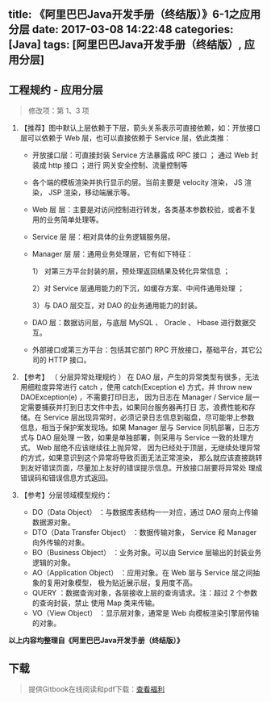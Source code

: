 title: 《阿里巴巴Java开发手册（终结版）》6-1之应用分层
date: 2017-03-08 14:22:48
categories: [Java]
tags: [阿里巴巴Java开发手册（终结版）, 应用分层]
---

## 工程规约 - 应用分层

> 修改项：第 1、3 项

1. 【推荐】图中默认上层依赖于下层，箭头关系表示可直接依赖，如：开放接口层可以依赖于
   Web 层，也可以直接依赖于 Service 层，依此类推：

   - 开放接口层：可直接封装 Service 方法暴露成 RPC 接口 ； 通过 Web 封装成 http 接口 ；进行
     网关安全控制、流量控制等


   - 各个端的模板渲染并执行显示的层。当前主要是 velocity 渲染， JS 渲染，
     JSP 渲染，移动端展示等。


   - Web 层 层：主要是对访问控制进行转发，各类基本参数校验，或者不复用的业务简单处理等。

   - Service 层 层：相对具体的业务逻辑服务层。

   - Manager 层 层：通用业务处理层，它有如下特征：

     1） 对第三方平台封装的层，预处理返回结果及转化异常信息 ；

     2）对 Service 层通用能力的下沉，如缓存方案、中间件通用处理 ；

     3）与 DAO 层交互，对 DAO 的业务通用能力的封装。

   - DAO 层：数据访问层，与底层 MySQL 、 Oracle 、 Hbase 进行数据交互。

   - 外部接口或第三方平台：包括其它部门 RPC 开放接口，基础平台，其它公司的 HTTP 接口。

2. 【参考】  （ 分层异常处理规约 ） 在 DAO 层，产生的异常类型有很多，无法用细粒度异常进行
   catch ，使用 catch(Exception e) 方式，并 throw new DAOException(e) ，不需要打印日志，
   因为日志在 Manager / Service 层一定需要捕获并打到日志文件中去，如果同台服务器再打日
   志，浪费性能和存储。在 Service 层出现异常时，必须记录日志信息到磁盘，尽可能带上参数
   信息，相当于保护案发现场。如果 Manager 层与 Service 同机部署，日志方式与 DAO 层处理
   一致，如果是单独部署，则采用与 Service 一致的处理方式。 Web 层绝不应该继续往上抛异常，
   因为已经处于顶层，无继续处理异常的方式，如果意识到这个异常将导致页面无法正常渲染，
   那么就应该直接跳转到友好错误页面，尽量加上友好的错误提示信息。开放接口层要将异常处
   理成错误码和错误信息方式返回。

3. 【参考】分层领域模型规约：

   - DO（Data Object） ：与数据库表结构一一对应，通过 DAO 层向上传输数据源对象。
   - DTO（Data Transfer Object） ：数据传输对象， Service 和 Manager 向外传输的对象。
   - BO（Business Object） ：业务对象。可以由 Service 层输出的封装业务逻辑的对象。
   - AO（Application Object） ：应用对象。在 Web 层与 Service 层之间抽象的复用对象模型，
     极为贴近展示层，复用度不高。
   - QUERY ：数据查询对象，各层接收上层的查询请求。注：超过 2 个参数的查询封装，禁止
     使用 Map 类来传输。
   - VO（View Object） ：显示层对象，通常是 Web 向模板渲染引擎层传输的对象。

**以上内容均整理自《阿里巴巴Java开发手册（终结版）》**

## 下载

> 提供Gitbook在线阅读和pdf下载：[查看福利](https://www.gitbook.com/book/goghtsui/-java/details)